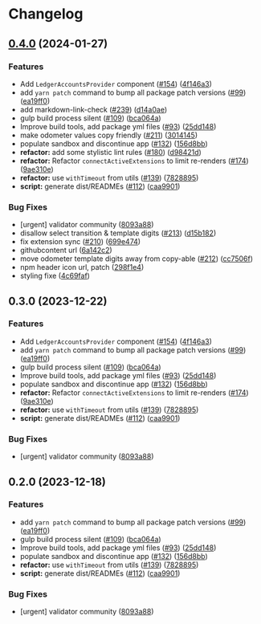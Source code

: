 # Changelog

## [0.4.0](https://github.com/polkadot-cloud/library/compare/polkadot-cloud-react-v0.3.8...polkadot-cloud-react-v0.4.0) (2024-01-27)


### Features

* Add `LedgerAccountsProvider` component ([#154](https://github.com/polkadot-cloud/library/issues/154)) ([4f146a3](https://github.com/polkadot-cloud/library/commit/4f146a32ca081ebb42dc5b6105fa9395dc078a34))
* add `yarn patch` command to bump all package patch versions ([#99](https://github.com/polkadot-cloud/library/issues/99)) ([ea19ff0](https://github.com/polkadot-cloud/library/commit/ea19ff01e00487ac5e5cfb681ff695a1d5e97de0))
* add markdown-link-check ([#239](https://github.com/polkadot-cloud/library/issues/239)) ([d14a0ae](https://github.com/polkadot-cloud/library/commit/d14a0ae8eba35c9d93fb5beb7a7a47e2310fadd3))
* gulp build process silent ([#109](https://github.com/polkadot-cloud/library/issues/109)) ([bca064a](https://github.com/polkadot-cloud/library/commit/bca064a2f149db0970f7aa348e7a8f1fa2f36512))
* Improve build tools, add package yml files ([#93](https://github.com/polkadot-cloud/library/issues/93)) ([25dd148](https://github.com/polkadot-cloud/library/commit/25dd148c2e74346e069195eb78fe447fb7f273a1))
* make odometer values copy friendly ([#211](https://github.com/polkadot-cloud/library/issues/211)) ([3014145](https://github.com/polkadot-cloud/library/commit/30141459a9a4685bbe3fdd9e37837b8b8df47621))
* populate sandbox and discontinue app ([#132](https://github.com/polkadot-cloud/library/issues/132)) ([156d8bb](https://github.com/polkadot-cloud/library/commit/156d8bb39d056999388972a076ae1462aaf91a84))
* **refactor:** add some stylistic lint rules ([#180](https://github.com/polkadot-cloud/library/issues/180)) ([d98421d](https://github.com/polkadot-cloud/library/commit/d98421dc0c283b2f47ce3783164880d5620b518c))
* **refactor:** Refactor `connectActiveExtensions` to limit re-renders ([#174](https://github.com/polkadot-cloud/library/issues/174)) ([9ae310e](https://github.com/polkadot-cloud/library/commit/9ae310ea6b66a03ecfa2a83071f2962b3454098e))
* **refactor:** use `withTimeout` from utils ([#139](https://github.com/polkadot-cloud/library/issues/139)) ([7828895](https://github.com/polkadot-cloud/library/commit/7828895fc20aa5a00c2b8c10eb85b09d6db86913))
* **script:** generate dist/READMEs ([#112](https://github.com/polkadot-cloud/library/issues/112)) ([caa9901](https://github.com/polkadot-cloud/library/commit/caa990144772d7bab81adc377f84c94523be3745))


### Bug Fixes

* [urgent] validator community ([8093a88](https://github.com/polkadot-cloud/library/commit/8093a889242f4b0f3c41ad8dded264ab41eae60d))
* disallow select transition & template digits ([#213](https://github.com/polkadot-cloud/library/issues/213)) ([d15b182](https://github.com/polkadot-cloud/library/commit/d15b1823e7ccae1c6ba4d06dd121071621b023e7))
* fix extension sync ([#210](https://github.com/polkadot-cloud/library/issues/210)) ([699e474](https://github.com/polkadot-cloud/library/commit/699e474df51609afdcd94e3012ebf8d0d475ca1e))
* githubcontent url ([6a142c2](https://github.com/polkadot-cloud/library/commit/6a142c290f5730e4db09324ae3d6ea69c21ffd9c))
* move odometer template digits away from copy-able ([#212](https://github.com/polkadot-cloud/library/issues/212)) ([cc7506f](https://github.com/polkadot-cloud/library/commit/cc7506f52e94e411260e8b98e420dc3a97e64400))
* npm header icon url, patch ([298f1e4](https://github.com/polkadot-cloud/library/commit/298f1e489f734b7b63a3d1d15119f20cf1b1bdb5))
* styling fixe ([4c69faf](https://github.com/polkadot-cloud/library/commit/4c69faf03d6517a493f0691666f05164325c9b96))

## 0.3.0 (2023-12-22)


### Features

* Add `LedgerAccountsProvider` component ([#154](https://github.com/polkadot-cloud/library/issues/154)) ([4f146a3](https://github.com/polkadot-cloud/library/commit/4f146a32ca081ebb42dc5b6105fa9395dc078a34))
* add `yarn patch` command to bump all package patch versions ([#99](https://github.com/polkadot-cloud/library/issues/99)) ([ea19ff0](https://github.com/polkadot-cloud/library/commit/ea19ff01e00487ac5e5cfb681ff695a1d5e97de0))
* gulp build process silent ([#109](https://github.com/polkadot-cloud/library/issues/109)) ([bca064a](https://github.com/polkadot-cloud/library/commit/bca064a2f149db0970f7aa348e7a8f1fa2f36512))
* Improve build tools, add package yml files ([#93](https://github.com/polkadot-cloud/library/issues/93)) ([25dd148](https://github.com/polkadot-cloud/library/commit/25dd148c2e74346e069195eb78fe447fb7f273a1))
* populate sandbox and discontinue app ([#132](https://github.com/polkadot-cloud/library/issues/132)) ([156d8bb](https://github.com/polkadot-cloud/library/commit/156d8bb39d056999388972a076ae1462aaf91a84))
* **refactor:** Refactor `connectActiveExtensions` to limit re-renders ([#174](https://github.com/polkadot-cloud/library/issues/174)) ([9ae310e](https://github.com/polkadot-cloud/library/commit/9ae310ea6b66a03ecfa2a83071f2962b3454098e))
* **refactor:** use `withTimeout` from utils ([#139](https://github.com/polkadot-cloud/library/issues/139)) ([7828895](https://github.com/polkadot-cloud/library/commit/7828895fc20aa5a00c2b8c10eb85b09d6db86913))
* **script:** generate dist/READMEs ([#112](https://github.com/polkadot-cloud/library/issues/112)) ([caa9901](https://github.com/polkadot-cloud/library/commit/caa990144772d7bab81adc377f84c94523be3745))


### Bug Fixes

* [urgent] validator community ([8093a88](https://github.com/polkadot-cloud/library/commit/8093a889242f4b0f3c41ad8dded264ab41eae60d))

## 0.2.0 (2023-12-18)


### Features

* add `yarn patch` command to bump all package patch versions ([#99](https://github.com/polkadot-cloud/library/issues/99)) ([ea19ff0](https://github.com/polkadot-cloud/library/commit/ea19ff01e00487ac5e5cfb681ff695a1d5e97de0))
* gulp build process silent ([#109](https://github.com/polkadot-cloud/library/issues/109)) ([bca064a](https://github.com/polkadot-cloud/library/commit/bca064a2f149db0970f7aa348e7a8f1fa2f36512))
* Improve build tools, add package yml files ([#93](https://github.com/polkadot-cloud/library/issues/93)) ([25dd148](https://github.com/polkadot-cloud/library/commit/25dd148c2e74346e069195eb78fe447fb7f273a1))
* populate sandbox and discontinue app ([#132](https://github.com/polkadot-cloud/library/issues/132)) ([156d8bb](https://github.com/polkadot-cloud/library/commit/156d8bb39d056999388972a076ae1462aaf91a84))
* **refactor:** use `withTimeout` from utils ([#139](https://github.com/polkadot-cloud/library/issues/139)) ([7828895](https://github.com/polkadot-cloud/library/commit/7828895fc20aa5a00c2b8c10eb85b09d6db86913))
* **script:** generate dist/READMEs ([#112](https://github.com/polkadot-cloud/library/issues/112)) ([caa9901](https://github.com/polkadot-cloud/library/commit/caa990144772d7bab81adc377f84c94523be3745))


### Bug Fixes

* [urgent] validator community ([8093a88](https://github.com/polkadot-cloud/library/commit/8093a889242f4b0f3c41ad8dded264ab41eae60d))
